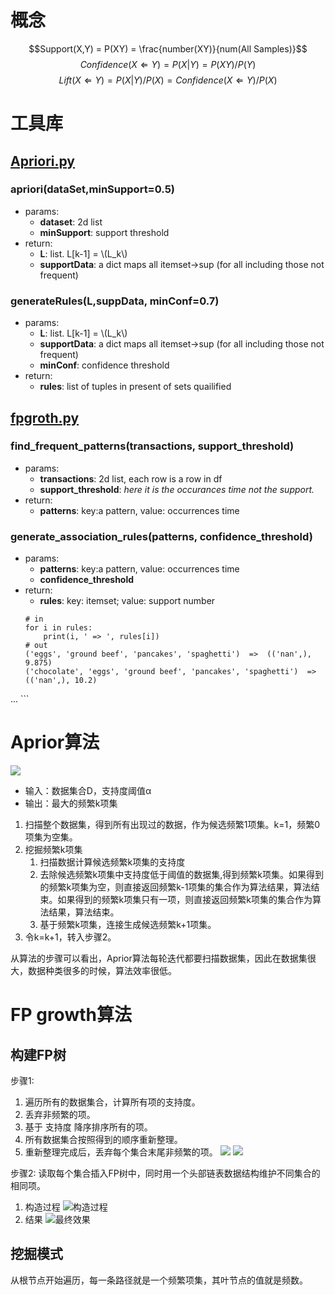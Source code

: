 <script type="text/javascript" src="https://cdn.mathjax.org/mathjax/latest/MathJax.js?config=default"></script>

# 概念
$$Support(X,Y) = P(XY) = \frac{number(XY)}{num(All Samples)}$$
$$Confidence(X \Leftarrow Y) = P(X|Y)=P(XY)/P(Y)$$
$$Lift(X \Leftarrow Y) = P(X|Y)/P(X) = Confidence(X \Leftarrow Y) / P(X)$$
# 工具库
## [Apriori.py](./libs/Apriori.py)
### apriori(dataSet,minSupport=0.5)
+ params:
    + **dataset**: 2d list
    + **minSupport**: support threshold
+ return:
    + **L**: list. L[k-1] = \\(L_k\\)
    + **supportData**: a dict maps all itemset->sup (for all including those not frequent)
### generateRules(L,suppData, minConf=0.7)
+ params:
    + **L**: list. L[k-1] = \\(L_k\\)
    + **supportData**: a dict maps all itemset->sup (for all including those not frequent)
    + **minConf**: confidence threshold
+ return:
    + **rules**: list of tuples in present of sets quailified
## [fpgroth.py](./libs/fpgroth.py)
### find_frequent_patterns(transactions, support_threshold)
+ params:
    + **transactions**: 2d list, each row is a row in df
    + **support_threshold**: *here it is the occurances time not the support.*
+ return:
    + **patterns**: key:a pattern, value: occurrences time
### generate_association_rules(patterns, confidence_threshold)
+ params:
    + **patterns**: key:a pattern, value: occurrences time
    + **confidence_threshold**
+ return:
    + **rules**: key: itemset; value: support number
    ```Ipython
    # in
    for i in rules:
        print(i, ' => ', rules[i])
    # out
    ('eggs', 'ground beef', 'pancakes', 'spaghetti')  =>  (('nan',), 9.875)
    ('chocolate', 'eggs', 'ground beef', 'pancakes', 'spaghetti')  =>  (('nan',), 10.2)
...
    ```
# Aprior算法
![](https://zty-pic-bed.oss-cn-shenzhen.aliyuncs.com/20200320125536.png)
+ 输入：数据集合D，支持度阈值α
+ 输出：最大的频繁k项集

1. 扫描整个数据集，得到所有出现过的数据，作为候选频繁1项集。k=1，频繁0项集为空集。
2. 挖掘频繁k项集
    1. 扫描数据计算候选频繁k项集的支持度
    2. 去除候选频繁k项集中支持度低于阈值的数据集,得到频繁k项集。如果得到的频繁k项集为空，则直接返回频繁k-1项集的集合作为算法结果，算法结束。如果得到的频繁k项集只有一项，则直接返回频繁k项集的集合作为算法结果，算法结束。
    3. 基于频繁k项集，连接生成候选频繁k+1项集。
3. 令k=k+1，转入步骤2。

从算法的步骤可以看出，Aprior算法每轮迭代都要扫描数据集，因此在数据集很大，数据种类很多的时候，算法效率很低。

# FP growth算法
## 构建FP树
步骤1:
1. 遍历所有的数据集合，计算所有项的支持度。
2. 丢弃非频繁的项。
3. 基于 支持度 降序排序所有的项。
4. 所有数据集合按照得到的顺序重新整理。
5. 重新整理完成后，丢弃每个集合末尾非频繁的项。
![](https://zty-pic-bed.oss-cn-shenzhen.aliyuncs.com/20200320144748.png)
![](https://zty-pic-bed.oss-cn-shenzhen.aliyuncs.com/20200320144908.png)

步骤2: 读取每个集合插入FP树中，同时用一个头部链表数据结构维护不同集合的相同项。
1. 构造过程
![构造过程](https://zty-pic-bed.oss-cn-shenzhen.aliyuncs.com/20200320145006.png)
2. 结果
![最终效果](https://zty-pic-bed.oss-cn-shenzhen.aliyuncs.com/20200320145029.png)

## 挖掘模式
从根节点开始遍历，每一条路径就是一个频繁项集，其叶节点的值就是频数。